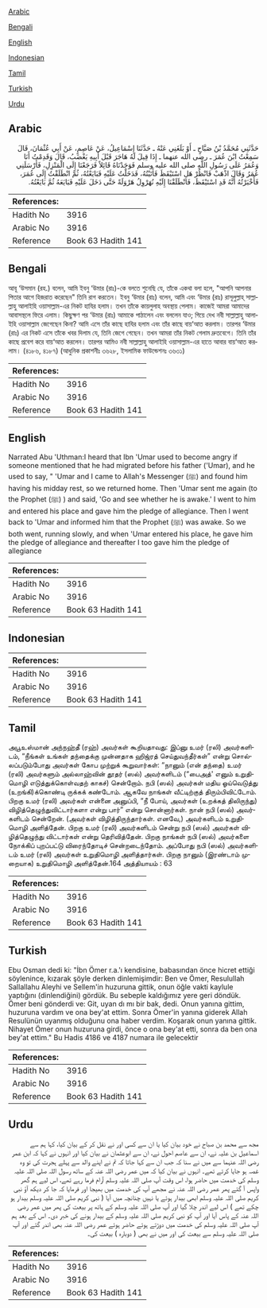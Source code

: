 [Arabic](#arabic)

[Bengali](#bengali)

[English](#english)

[Indonesian](#indonesian)

[Tamil](#tamil)

[Turkish](#turkish)

[Urdu](#urdu)

## Arabic


<div dir="rtl" lang="ar" style={{fontSize:'larger',backgroundColor:'#f8f9fa',padding:20}}>
حَدَّثَنِي مُحَمَّدُ بْنُ صَبَّاحٍ ـ أَوْ بَلَغَنِي عَنْهُ ـ حَدَّثَنَا إِسْمَاعِيلُ، عَنْ عَاصِمٍ، عَنْ أَبِي عُثْمَانَ، قَالَ سَمِعْتُ ابْنَ عُمَرَ ـ رضى الله عنهما ـ إِذَا قِيلَ لَهُ هَاجَرَ قَبْلَ أَبِيهِ يَغْضَبُ، قَالَ وَقَدِمْتُ أَنَا وَعُمَرُ عَلَى رَسُولِ اللَّهِ صلى الله عليه وسلم فَوَجَدْنَاهُ قَائِلاً فَرَجَعْنَا إِلَى الْمَنْزِلِ، فَأَرْسَلَنِي عُمَرُ وَقَالَ اذْهَبْ فَانْظُرْ هَلِ اسْتَيْقَظَ فَأَتَيْتُهُ، فَدَخَلْتُ عَلَيْهِ فَبَايَعْتُهُ، ثُمَّ انْطَلَقْتُ إِلَى عُمَرَ، فَأَخْبَرْتُهُ أَنَّهُ قَدِ اسْتَيْقَظَ، فَانْطَلَقْنَا إِلَيْهِ نُهَرْوِلُ هَرْوَلَةً حَتَّى دَخَلَ عَلَيْهِ فَبَايَعَهُ ثُمَّ بَايَعْتُهُ‏.‏
</div>
<div style={{backgroundColor:'#f8f9fa',padding:20, marginBottom: 10}}><table> <thead> <tr> <th>References:</th> <th></th> </tr> </thead> <tbody><tr><td>Hadith No</td><td>3916</td></tr><tr><td>Arabic No</td><td>3916</td></tr><tr><td>Reference</td><td>Book 63 Hadith 141</td></tr></tbody></table></div>

## Bengali


<div dir="ltr" lang="bn" style={{fontSize:'larger',backgroundColor:'#f8f9fa',padding:20}}>
আবূ ‘উসমান (রহ.) বলেন, আমি ইবনু ‘উমার (রাঃ)-কে বলতে শুনেছি যে, তাঁকে একথা বলা হলে, "আপনি আপনার পিতার আগে হিজরাত করেছেন" তিনি রাগ করতেন। ইবনু ‘উমার (রাঃ) বলেন, আমি এবং ‘উমার (রাঃ) রাসূলুল্লাহ্ সাল্লাল্লাহু আলাইহি ওয়াসাল্লাম-এর নিকট হাযির হলাম। তখন তাঁকে কায়লুলাহ অবস্থায় পেলাম। কাজেই আমরা আমাদের আবাসস্থলে ফিরে এলাম। কিছুক্ষণ পর ‘উমার (রাঃ) আমাকে পাঠালেন এবং বললেন যাও; গিয়ে দেখ নবী সাল্লাল্লাহু আলাইহি ওয়াসাল্লাম জেগেছেন কিনা? আমি এসে তাঁর কাছে হাযির হলাম এবং তাঁর কাছে বায়‘আত করলাম। তারপর ‘উমার (রাঃ) এর নিকট এসে তাঁকে খবর দিলাম যে, তিনি জেগে গেছেন। তখন আমরা তাঁর নিকট গেলাম দ্রুতবেগে। তিনি তাঁর কাছে প্রবেশ করে বায়‘আত করলেন। তারপর আমিও নবী সাল্লাল্লাহু আলাইহি ওয়াসাল্লাম-এর হাতে আবার বায়‘আত করলাম। (৪১৮৬, ৪১৮৭) (আধুনিক প্রকাশনীঃ ৩৬২৮, ইসলামিক ফাউন্ডেশনঃ ৩৬৩১)
</div>
<div style={{backgroundColor:'#f8f9fa',padding:20, marginBottom: 10}}><table> <thead> <tr> <th>References:</th> <th></th> </tr> </thead> <tbody><tr><td>Hadith No</td><td>3916</td></tr><tr><td>Arabic No</td><td>3916</td></tr><tr><td>Reference</td><td>Book 63 Hadith 141</td></tr></tbody></table></div>

## English


<div dir="ltr" lang="en" style={{fontSize:'larger',backgroundColor:'#f8f9fa',padding:20}}>
Narrated Abu 'Uthman:I heard that Ibn 'Umar used to become angry if someone mentioned that he had migrated before his father ('Umar), and he used to say, " 'Umar and I came to Allah's Messenger (ﷺ) and found him having his midday rest, so we returned home. Then 'Umar sent me again (to the Prophet (ﷺ) ) and said, 'Go and see whether he is awake.' I went to him and entered his place and gave him the pledge of allegiance. Then I went back to 'Umar and informed him that the Prophet (ﷺ) was awake. So we both went, running slowly, and when 'Umar entered his place, he gave him the pledge of allegiance and thereafter I too gave him the pledge of allegiance
</div>
<div style={{backgroundColor:'#f8f9fa',padding:20, marginBottom: 10}}><table> <thead> <tr> <th>References:</th> <th></th> </tr> </thead> <tbody><tr><td>Hadith No</td><td>3916</td></tr><tr><td>Arabic No</td><td>3916</td></tr><tr><td>Reference</td><td>Book 63 Hadith 141</td></tr></tbody></table></div>

## Indonesian


<div dir="ltr" lang="id" style={{fontSize:'larger',backgroundColor:'#f8f9fa',padding:20}}>

</div>
<div style={{backgroundColor:'#f8f9fa',padding:20, marginBottom: 10}}><table> <thead> <tr> <th>References:</th> <th></th> </tr> </thead> <tbody><tr><td>Hadith No</td><td>3916</td></tr><tr><td>Arabic No</td><td>3916</td></tr><tr><td>Reference</td><td>Book 63 Hadith 141</td></tr></tbody></table></div>

## Tamil


<div dir="ltr" lang="ta" style={{fontSize:'larger',backgroundColor:'#f8f9fa',padding:20}}>
அபூஉஸ்மான் அந்நஹ்தீ (ரஹ்) அவர்கள் கூறியதாவது: இப்னு உமர் (ரலி) அவர்களிடம், “நீங்கள் உங்கள் தந்தைக்கு முன்னதாக ஹிஜ்ரத் செய்துவந்தீர்கள்” என்று சொல்லப்படும்போது அவர்கள் கோப முற்றுக் கூறுவார்கள்: “நானும் (என் தந்தை) உமர் (ரலி) அவர்களும் அல்லாஹ்வின் தூதர் (ஸல்) அவர்களிடம் (“பைஅத்' எனும் உறுதிமொழி எடுத்துக்கொள்வதற் காகச்) சென்றோம். நபி (ஸல்) அவர்கள் மதிய ஓய்வெடுத்து (உறங்கி)க்கொண்டி ருக்கக் கண்டோம். ஆகவே நாங்கள் வீட்டிற்குத் திரும்பிவிட்டோம். பிறகு உமர் (ரலி) அவர்கள் என்னை அனுப்பி, “நீ போய், அவர்கள் (உறக்கத் திலிருந்து) விழித்தெழுந்துவிட்டார்களா என்று பார்” என்று சொன்னார்கள். நான் நபி (ஸல்) அவர்களிடம் சென்றேன். (அவர்கள் விழித்திருந்தார்கள். எனவே,) அவர்களிடம் உறுதிமொழி அளித்தேன். பிறகு உமர் (ரலி) அவர்களிடம் சென்று நபி (ஸல்) அவர்கள் விழித்தெழுந்து விட்டார்கள் என்று தெரிவித்தேன். பிறகு நாங்கள் நபி (ஸல்) அவர்களை நோக்கிப் புறப்பட்டு விரைந்தோடிச் சென்றடைந்தோம். அப்போது நபி (ஸல்) அவர்களிடம் உமர் (ரலி) அவர்கள் உறுதிமொழி அளித்தார்கள். பிறகு நானும் (இரண்டாம் முறையாக) உறுதிமொழி அளித்தேன்.164 அத்தியாயம் : 63
</div>
<div style={{backgroundColor:'#f8f9fa',padding:20, marginBottom: 10}}><table> <thead> <tr> <th>References:</th> <th></th> </tr> </thead> <tbody><tr><td>Hadith No</td><td>3916</td></tr><tr><td>Arabic No</td><td>3916</td></tr><tr><td>Reference</td><td>Book 63 Hadith 141</td></tr></tbody></table></div>

## Turkish


<div dir="ltr" lang="tr" style={{fontSize:'larger',backgroundColor:'#f8f9fa',padding:20}}>
Ebu Osman dedi ki: "İbn Ömer r.a.'ı kendisine, babasından önce hicret ettiği söylenince, kızarak şöyle derken dinlemişimdir: Ben ve Ömer, Resulullah Sallallahu Aleyhi ve Sellem'in huzuruna gittik, onun öğle vakti kaylule yaptığını (dinlendiğini) gördük. Bu sebeple kaldığımız yere geri döndük. Ömer beni gönderdi ve: Git, uyan dı mı bir bak, dedi. Onun yanına gittim, huzuruna vardım ve ona bey'at ettim. Sonra Ömer'in yanına giderek Allah Resulünün uyanmış olduğunu ona haber verdim. Koşarak onun yanına gittik. Nihayet Ömer onun huzuruna girdi, önce o ona bey'at etti, sonra da ben ona bey'at ettim." Bu Hadis 4186 ve 4187 numara ile gelecektir
</div>
<div style={{backgroundColor:'#f8f9fa',padding:20, marginBottom: 10}}><table> <thead> <tr> <th>References:</th> <th></th> </tr> </thead> <tbody><tr><td>Hadith No</td><td>3916</td></tr><tr><td>Arabic No</td><td>3916</td></tr><tr><td>Reference</td><td>Book 63 Hadith 141</td></tr></tbody></table></div>

## Urdu


<div dir="rtl" lang="ur" style={{fontSize:'larger',backgroundColor:'#f8f9fa',padding:20}}>
مجھ سے محمد بن صباح نے خود بیان کیا یا ان سے کسی اور نے نقل کر کے بیان کیا، کہا ہم سے اسماعیل بن علیہ نے، ان سے عاصم احول نے، ان سے ابوعثمان نے بیان کیا اور انہوں نے کہا کہ ابن عمر رضی اللہ عنہما سے میں نے سنا کہ جب ان سے کہا جاتا کہ تم نے اپنے والد سے پہلے ہجرت کی تو وہ غصہ ہو جایا کرتے تھے۔ انہوں نے بیان کیا کہ میں عمر رضی اللہ عنہ کے ساتھ رسول اللہ صلی اللہ علیہ وسلم کی خدمت میں حاضر ہوا، اس وقت آپ صلی اللہ علیہ وسلم آرام فرما رہے تھے، اس لیے ہم گھر واپس آ گئے پھر عمر رضی اللہ عنہ نے مجھے آپ کی خدمت میں بھیجا اور فرمایا کہ جا کر دیکھ آؤ نبی کریم صلی اللہ علیہ وسلم ابھی بیدار ہوئے یا نہیں چنانچہ میں آیا ( نبی کریم صلی اللہ علیہ وسلم بیدار ہو چکے تھے ) اس لیے اندر چلا گیا اور آپ صلی اللہ علیہ وسلم کے ہاتھ پر بیعت کی پھر میں عمر رضی اللہ عنہ کے پاس آیا اور آپ کو نبی کریم صلی اللہ علیہ وسلم کے بیدار ہونے کی خبر دی۔ اس کے بعد ہم آپ صلی اللہ علیہ وسلم کی خدمت میں دوڑتے ہوئے حاضر ہوئے عمر رضی اللہ عنہ بھی اندر گئے اور آپ صلی اللہ علیہ وسلم سے بیعت کی اور میں نے بھی ( دوبارہ ) بیعت کی۔
</div>
<div style={{backgroundColor:'#f8f9fa',padding:20, marginBottom: 10}}><table> <thead> <tr> <th>References:</th> <th></th> </tr> </thead> <tbody><tr><td>Hadith No</td><td>3916</td></tr><tr><td>Arabic No</td><td>3916</td></tr><tr><td>Reference</td><td>Book 63 Hadith 141</td></tr></tbody></table></div>